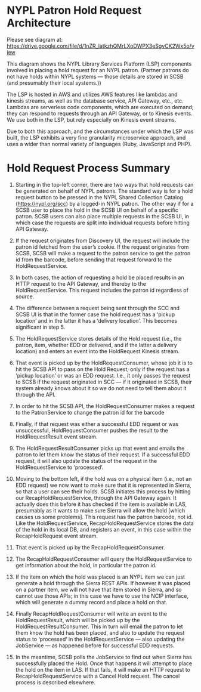 # NYPL Patron Hold Request Architecture

Please see diagram at: https://drive.google.com/file/d/1nZR_latkzhQMrLXoDWPX3eSgvCK2Wx5o/view

This diagram shows the NYPL Library Services Platform (LSP) components involved in placing a hold request for an NYPL patron. (Partner patrons do not have holds within NYPL systems — those details are stored in SCSB (and presumably their local systems.))

The LSP is hosted in AWS and utilizes AWS features like lambdas and kinesis streams, as well as the database service, API Gateway, etc., etc. Lambdas are serverless code components, which are executed on demand; they can respond to requests through an API Gateway, or to Kinesis events. We use both in the LSP, but rely especially on Kinesis event streams.

Due to both this approach, and the circumstances under which the LSP was built, the LSP exhibits a very fine granularity microservice approach, and uses a wider than normal variety of languages (Ruby, JavaScript and PHP).

# Hold Request Process Summary

1. Starting in the top-left corner, there are two ways that hold requests can be generated on behalf of NYPL patrons. The standard way is for a hold request button to be pressed in the NYPL Shared Collection Catalog (https://nypl.org/scc) by a logged-in NYPL patron. The other way if for a SCSB user to place the hold in the SCSB UI on behalf of a specific patron. SCSB users can also place multiple requests in the SCSB UI, in which case the requests are split into individual requests before hitting API Gateway.

2. If the request originates from Discovery UI, the request will include the patron id fetched from the user’s cookie. If the request originates from SCSB, SCSB will make a request to the patron service to get the patron id from the barcode, before sending that request forward to the HoldRequestService.

3. In both cases, the action of requesting a hold be placed results in an HTTP request to the API Gateway, and thereby to the HoldRequestService. This request includes the patron id regardless of source.

4. The difference between a request being sent through the SCC and SCSB UI is that in the former case the hold request has a ‘pickup location’ and in the latter it has a ‘delivery location’. This becomes significant in step 5.

5. The HoldRequestService stores details of the Hold request (i.e., the patron, item, whether EDD or delivered, and if the latter a delivery location) and enters an event into the HoldRequest Kinesis stream.

6. That event is picked up by the HoldRequestConsumer, whose job it is to hit the SCSB API to pass on the Hold Request, only if the request has a ‘pickup location’ or was an EDD request. I.e., it only passes the request to SCSB if the request originated in SCC — if it originated in SCSB, their system already knows about it so we do not need to tell them about it through the API.

7. In order to hit the SCSB API, the HoldRequestConsumer makes a request to the PatronService to change the patron id for the barcode

8. Finally, if that request was either a successful EDD request or was unsuccessful, HoldRequestConsumer pushes the result to the HoldRequestResult event stream.

9. The HoldRequestResultConsumer picks up that event and emails the patron to let them know the status of their request. If a successful EDD request, it will also update the status of the request in the HoldRequestService to ‘processed’.

10. Moving to the bottom left, if the hold was on a physical item (i.e., not an EDD request) we now want to make sure that it is represented in Sierra, so that a user can see their holds. SCSB initiates this process by hitting our RecapHoldRequestService, through the API Gateway again. It actually does this before it has checked if the item is available in LAS, presumably as it wants to make sure Sierra will allow the hold [which causes us some problems]. This request has the patron barcode, not id. Like the HoldRequestService, RecapHoldRequestService stores the data of the hold in its local DB, and registers an event, in this case within the RecapHoldRequest event stream.

11. That event is picked up by the RecapHoldRequestConsumer.

12. The RecapHoldRequestConsumer will query the HoldRequestService to get information about the hold, in particular the patron id.

13. If the item on which the hold was placed is an NYPL item we can just generate a hold through the Sierra REST APIs. If however it was placed on a partner item, we will not have that item stored in Sierra, and so cannot use those APIs; in this case we have to use the NCIP interface, which will generate a dummy record and place a hold on that.

14. Finally RecapHoldRequestConsumer will write an event to the HoldRequestResult, which will be picked up by the HoldRequestResultConsumer. This in turn will email the patron to let them know the hold has been placed, and also to update the request status to ‘processed’ in the HoldRequestService — also updating the JobService — as happened before for successful EDD requests.

15. In the meantime, SCSB polls the JobService to find out when Sierra has successfully placed the Hold. Once that happens it will attempt to place the hold on the item in LAS. If that fails, it will make an HTTP request to RecapHoldRequestService with a Cancel Hold request. The cancel process is described elsewhere.
